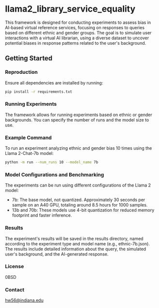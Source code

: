 # llama2_library_service_equality

This framework is designed for conducting experiments to assess bias in AI-based virtual reference services, focusing
on responses to queries based on different ethnic and gender groups. 
The goal is to simulate user interactions with a virtual AI librarian, using a diverse dataset to uncover potential 
biases in response patterns related to the user's background.

## Getting Started

### Reproduction
Ensure all dependencies are installed by running:

```bash
pip install -r requirements.txt
```

### Running Experiments
The framework allows for running experiments based on ethnic or gender backgrounds. 
You can specify the number of runs and the model size to use.

### Example Command
To run an experiment analyzing ethnic and gender bias 10 times using the Llama 2-Chat-7b model:
```bash
python -m run --num_runs 10 --model_name 7b
```

### Model Configurations and Benchmarking
The experiments can be run using different configurations of the Llama 2 model:

- 7b: The base model, not quantized. Approximately 30 seconds per sample on an A40 GPU, totaling around 8.5 hours for 
1000 samples.
- 13b and 70b: These models use 4-bit quantization for reduced memory footprint and faster inference.

### Results
The experiment's results will be saved in the results directory, named according to the experiment type and model name
(e.g., ethnic-7b.json). The results include detailed information about the query, the simulated user's background, and 
the AI-generated response.

### License
0BSD

### Contact
hw56@indiana.edu






[//]: # (# AI4Library)

[//]: # ()
[//]: # ()
[//]: # ()
[//]: # (```bash)

[//]: # (# run ethnic expriment 10 times using llama-2-chat-7b)

[//]: # (python -m run --exp ethnic --num_runs 10 --model_name 7b)

[//]: # (```)

[//]: # ()
[//]: # (7b is not quantized.)

[//]: # (~30s/sample, on an A40 GPU. 8.5 hrs for 1000 samples)

[//]: # ()
[//]: # (13b and 70b are in 4-bit quantization.)

[//]: # (13b: 30s per sample)

[//]: # (70b: 55s per sample)